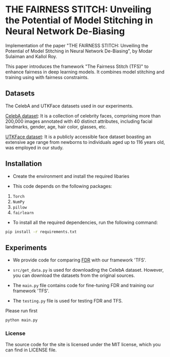 <!-- # project_template  -->


# THE FAIRNESS STITCH: Unveiling the Potential of Model Stitching in Neural Network De-Biasing
Implementation of the paper "THE FAIRNESS STITCH: Unveiling the Potential of Model Stitching in Neural Network De-Biasing", by Modar Sulaiman and Kallol Roy.

This paper introduces the framework "The Fairness Stitch (TFS)" to enhance fairness in deep learning models. It combines model stitching and training using with fairness constraints. 




## Datasets
The CelebA and UTKFace datasets used in our experiments. 

[CelebA dataset](https://mmlab.ie.cuhk.edu.hk/projects/CelebA.html): It is a collection of celebrity faces, comprising more than 200,000 images annotated with 40 distinct attributes, including facial landmarks, gender, age, hair color, glasses, etc. 

[UTKFace dataset](https://susanqq.github.io/UTKFace/): It is a publicly accessible face dataset boasting an extensive age range from newborns to individuals aged up to 116 years old, was employed in our study.



## Installation

* Create the environment and install the required libaries

* This code depends on the following packages:

 1. `Torch`
 2. `NumPy`
 3. `pillow`
 4. `fairlearn`

* To install all the required dependencies, run the following command:
```sh
pip install -r requirements.txt
```


## Experiments

 - We provide code for comparing [FDR](https://arxiv.org/pdf/2304.03935.pdf) with our framework 'TFS'. 

 - `src/get_data.py` is used for downloading the CelebA dataset. However, you can download the datasets from the original sources.

 - The `main.py` file contains code for fine-tuning FDR and training our framework 'TFS'.

 - The `testing.py` file is used for testing FDR and TFS.

Please run first
```sh
python main.py

```


### License
The source code for the site is licensed under the MIT license, which you can find in LICENSE file.




